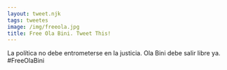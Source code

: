 ```yaml
---
layout: tweet.njk
tags: tweetes
image: /img/freeola.jpg
title: Free Ola Bini. Tweet This!
---
```

La política no debe entrometerse en la justicia. Ola Bini debe salir libre ya. #FreeOlaBini
